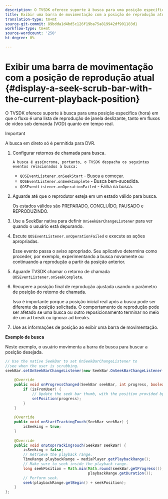 ```yaml
---
description: O TVSDK oferece suporte à busca para uma posição específica (hora) em que o fluxo é uma lista de reprodução de janela deslizante, tanto em fluxos de vídeo sob demanda (VOD) quanto em tempo real.
title: Exibir uma barra de movimentação com a posição de reprodução atual
translation-type: tm+mt
source-git-commit: 89bdda1d4bd5c126f19ba75a819942df901183d1
workflow-type: tm+mt
source-wordcount: '250'
ht-degree: 0%

---
```



# Exibir uma barra de movimentação com a posição de reprodução atual {#display-a-seek-scrub-bar-with-the-current-playback-position}

O TVSDK oferece suporte à busca para uma posição específica (hora) em que o fluxo é uma lista de reprodução de janela deslizante, tanto em fluxos de vídeo sob demanda (VOD) quanto em tempo real.

>[!IMPORTANT]
>
>A busca em direto só é permitida para DVR.

1. Configurar retornos de chamada para busca.

       A busca é assíncrona, portanto, o TVSDK despacha os seguintes eventos relacionados à busca:
   
   * `QOSEventListener.onSeekStart` - Busca a começar.
   * `QOSEventListener.onSeekComplete` - Busca bem-sucedida.
   * `QOSEventListener.onOperationFailed` - Falha na busca.

1. Aguarde até que o reprodutor esteja em um estado válido para busca.

   Os estados válidos são PREPARADO, CONCLUÍDO, PAUSADO e REPRODUZINDO.

1. Use a SeekBar nativa para definir `OnSeekBarChangeListener` para ver quando o usuário está depurando.
1. Escute `QOSEventListener.onOperationFailed` e execute as ações apropriadas.

   Esse evento passa o aviso apropriado. Seu aplicativo determina como proceder, por exemplo, experimentando a busca novamente ou continuando a reprodução a partir da posição anterior.

1. Aguarde TVSDK chamar o retorno de chamada `QOSEventListener.onSeekComplete`.
1. Recupere a posição final de reprodução ajustada usando o parâmetro de posição do retorno de chamada.

   Isso é importante porque a posição inicial real após a busca pode ser diferente da posição solicitada. O comportamento de reprodução pode ser afetado se uma busca ou outro reposicionamento terminar no meio de um ad break ou ignorar ad breaks.

1. Use as informações de posição ao exibir uma barra de movimentação.

<!--<a id="example_9657AA855B6A4355B0E7D854596FFB54"></a>-->

**Exemplo de busca**

Neste exemplo, o usuário movimenta a barra de busca para buscar a posição desejada.

```java
// Use the native SeekBar to set OnSeekBarChangeListener to  
//see when the user is scrubbing. 
seekBar.setOnSeekBarChangeListener(new SeekBar.OnSeekBarChangeListener() { 
 
    @Override 
    public void onProgressChanged(SeekBar seekBar, int progress, boolean isFromUser) { 
        if (isFromUser) {  
            // Update the seek bar thumb, with the position provided by the user. 
            setPosition(progress); 
        } 
    } 
 
    @Override 
    public void onStartTrackingTouch(SeekBar seekBar) { 
        isSeeking = true; 
    } 
 
    @Override 
    public void onStopTrackingTouch(SeekBar seekBar) { 
        isSeeking = false; 
        // Retrieve the playback range. 
        TimeRange playbackRange = mediaPlayer.getPlaybackRange(); 
        // Make sure to seek inside the playback range. 
        long seekPosition = Math.min(Math.round(seekBar.getProgress()),  
                                     playbackRange.getDuration()); 
        // Perform seek. 
        seek(playbackRange.getBegin() + seekPosition); 
    } 
}; 
```

